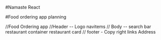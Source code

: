 #Namaste React

#Food ordering app planning

//Food Ordering app
//Header -- Logo navitems
// Body -- search bar restaurant container restaurant card
// footer - Copy right links Address
